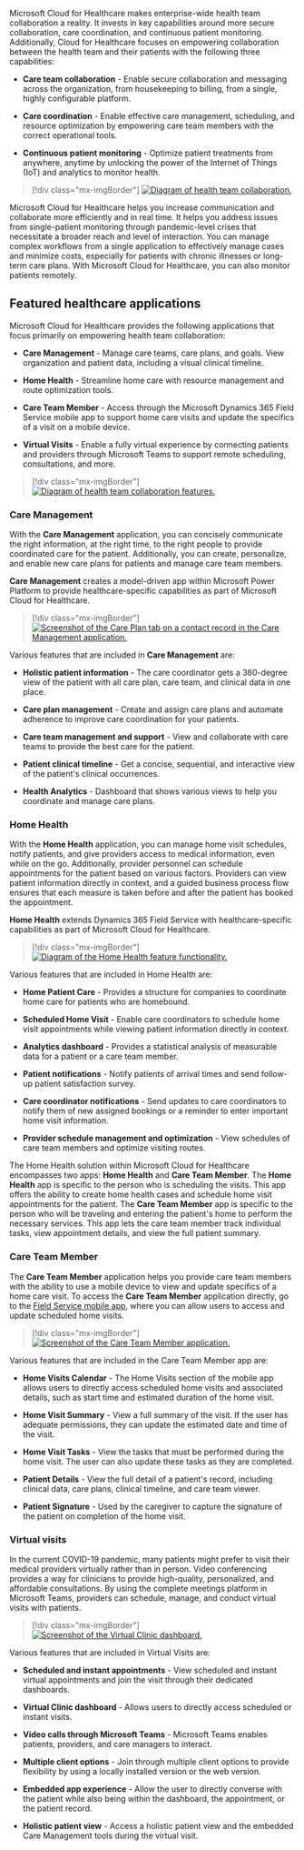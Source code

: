 Microsoft Cloud for Healthcare makes enterprise-wide health team collaboration a reality. It invests in key capabilities around more secure collaboration, care coordination, and continuous patient monitoring. Additionally, Cloud for Healthcare focuses on empowering collaboration between the health team and their patients with the following three capabilities:

-   **Care team collaboration** - Enable secure collaboration and messaging across the organization, from housekeeping to billing, from a single, highly configurable platform.

-   **Care coordination** - Enable effective care management, scheduling, and resource optimization by empowering care team members with the correct operational tools.

-   **Continuous patient monitoring** - Optimize patient treatments from anywhere, anytime by unlocking the power of the Internet of Things (IoT) and analytics to monitor health.

> [!div class="mx-imgBorder"]
> [![Diagram of health team collaboration.](../media/collaboration.png)](../media/collaboration.png#lightbox)

Microsoft Cloud for Healthcare helps you increase communication and collaborate more efficiently and in real time. It helps you address issues from single-patient monitoring through pandemic-level crises that necessitate a broader reach and level of interaction. You can manage complex workflows from a single application to effectively manage cases and minimize costs, especially for patients with chronic illnesses or long-term care plans. With Microsoft Cloud for Healthcare, you can also monitor patients remotely.

## Featured healthcare applications

Microsoft Cloud for Healthcare provides the following applications that focus primarily on empowering health team collaboration:

-   **Care Management** - Manage care teams, care plans, and goals. View organization and patient data, including a visual clinical timeline.

-   **Home Health** - Streamline home care with resource management and route optimization tools.

-   **Care Team Member** - Access through the Microsoft Dynamics 365 Field Service mobile app to support home care visits and update the specifics of a visit on a mobile device.

-   **Virtual Visits** - Enable a fully virtual experience by connecting patients and providers through Microsoft Teams to support remote scheduling, consultations, and more.

> [!div class="mx-imgBorder"]
> [![Diagram of health team collaboration features.](../media/collaboration-features.png)](../media/collaboration-features.png#lightbox)

### Care Management

With the **Care Management** application, you can concisely communicate the right information, at the right time, to the right people to provide coordinated care for the patient. Additionally, you can create, personalize, and enable new care plans for patients and manage care team members.

**Care Management** creates a model-driven app within Microsoft Power Platform to provide healthcare-specific capabilities as part of Microsoft Cloud for Healthcare.

> [!div class="mx-imgBorder"]
> [![Screenshot of the Care Plan tab on a contact record in the Care Management application.](../media/care-plan.png)](../media/care-plan.png#lightbox)

Various features that are included in **Care Management** are:

-   **Holistic patient information** - The care coordinator gets a 360-degree view of the patient with all care plan, care team, and clinical data in one place.

-   **Care plan management** - Create and assign care plans and automate adherence to improve care coordination for your patients.

-   **Care team management and support** - View and collaborate with care teams to provide the best care for the patient.

-   **Patient clinical timeline** - Get a concise, sequential, and interactive view of the patient's clinical occurrences.

-   **Health Analytics** - Dashboard that shows various views to help you coordinate and manage care plans.

### Home Health

With the **Home Health** application, you can manage home visit schedules, notify patients, and give providers access to medical information, even while on the go. Additionally, provider personnel can schedule appointments for the patient based on various factors. Providers can view patient information directly in context, and a guided business process flow ensures that each measure is taken before and after the patient has booked the appointment.

**Home Health** extends Dynamics 365 Field Service with healthcare-specific capabilities as part of Microsoft Cloud for Healthcare.

> [!div class="mx-imgBorder"]
> [![Diagram of the Home Health feature functionality.](../media/home-health.png)](../media/home-health.png#lightbox)

Various features that are included in Home Health are:

-   **Home Patient Care** - Provides a structure for companies to coordinate home care for patients who are homebound.

-   **Scheduled Home Visit** - Enable care coordinators to schedule home visit appointments while viewing patient information directly in context.

-   **Analytics dashboard** - Provides a statistical analysis of measurable data for a patient or a care team member.

-   **Patient notifications** - Notify patients of arrival times and send follow-up patient satisfaction survey.

-   **Care coordinator notifications** - Send updates to care coordinators to notify them of new assigned bookings or a reminder to enter important home visit information.

-   **Provider schedule management and optimization** - View schedules of care team members and optimize visiting routes.

The Home Health solution within Microsoft Cloud for Healthcare encompasses two apps: **Home Health** and **Care Team Member**. The **Home Health** app is specific to the person who is scheduling the visits. This app offers the ability to create home health cases and schedule home visit appointments for the patient. The **Care Team Member** app is specific to the person who will be traveling and entering the patient's home to perform the necessary services. This app lets the care team member track individual tasks, view appointment details, and view the full patient summary.

### Care Team Member

The **Care Team Member** application helps you provide care team members with the ability to use a mobile device to view and update specifics of a home care visit. To access the **Care Team Member** application directly, go to the [Field Service mobile app](/dynamics365/field-service/mobile-power-app-overview/?azure-portal=true), where you can allow users to access and update scheduled home visits.

> [!div class="mx-imgBorder"]
> [![Screenshot of the Care Team Member application.](../media/application.png)](../media/application.png#lightbox)

Various features that are included in the Care Team Member app are:

-   **Home Visits Calendar** - The Home Visits section of the mobile app allows users to directly access scheduled home visits and associated details, such as start time and estimated duration of the home visit.

-   **Home Visit Summary** - View a full summary of the visit. If the user has adequate permissions, they can update the estimated date and time of the visit.

-   **Home Visit Tasks** - View the tasks that must be performed during the home visit. The user can also update these tasks as they are completed.

-   **Patient Details** - View the full detail of a patient's record, including clinical data, care plans, clinical timeline, and care team viewer.

-   **Patient Signature** - Used by the caregiver to capture the signature of the patient on completion of the home visit.

### Virtual visits

In the current COVID-19 pandemic, many patients might prefer to visit their medical providers virtually rather than in person. Video conferencing provides a way for clinicians to provide high-quality, personalized, and affordable consultations. By using the complete meetings platform in Microsoft Teams, providers can schedule, manage, and conduct virtual visits with patients.

> [!div class="mx-imgBorder"]
> [![Screenshot of the Virtual Clinic dashboard.](../media/virtual-visits.png)](../media/virtual-visits.png#lightbox)

Various features that are included in Virtual Visits are:

-   **Scheduled and instant appointments** - View scheduled and instant virtual appointments and join the visit through their dedicated dashboards.

-   **Virtual Clinic dashboard** - Allows users to directly access scheduled or instant visits.

-   **Video calls through Microsoft Teams** - Microsoft Teams enables patients, providers, and care managers to interact.

-   **Multiple client options** - Join through multiple client options to provide flexibility by using a locally installed version or the web version.

-   **Embedded app experience** - Allow the user to directly converse with the patient while also being within the dashboard, the appointment, or the patient record.

-   **Holistic patient view** - Access a holistic patient view and the embedded Care Management tools during the virtual visit.
